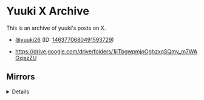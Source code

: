 # Yuuki X Archive

This is an archive of yuuki's posts on X.

* [@yuuki26](https://twitter.com/yuuki26) (ID: [1463770680491593729](https://twitter.com/i/user/1463770680491593729))

* https://drive.google.com/drive/folders/1jiTbgwpmjpOghzxqSQmy_m7WAGxjszZU

## Mirrors

<details>

* [Nitter.net](https://nitter.net/i/user/1463770680491593729)
* [Twiiit.com](https://twiiit.com/i/user/1463770680491593729)
* [Twilog](https://twilog.togetter.com/yuuki26)
* [Togetter](https://togetter.com/li/2144709)
* [Mastodon.social: @yuukikonno](https://mastodon.social/@yuukikonno)
    * [Notestock](https://notestock.osa-p.net/@yuukikonno@mastodon.social/view)

## Older archives

* [yuuki26-230930/yuuki26-230930](https://github.com/yuuki26-230930/yuuki26-230930)

## Older accounts

### 2019

* Twitter: @yuuki___0517
    * [Pawoo.net: @yuuki___0517](https://pawoo.net/@yuuki___0517)
    * [FC2 Blog: "Shogi Blog"](https://yuukishogi.blog.fc2.com/)
    * [Internet Archive](https://web.archive.org/web/*/https://twitter.com/yuuki___0517/status*)
    * [Archive.today](https://archive.today/https://twitter.com/yuuki___0517/*)

</details>
